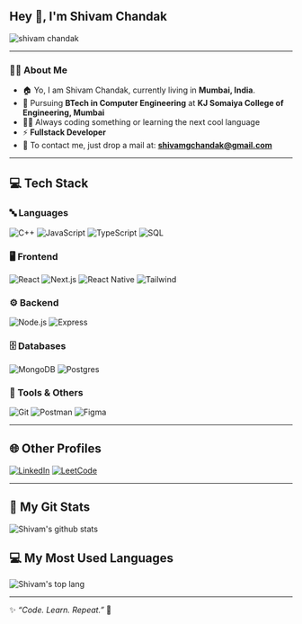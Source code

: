 ## Hey 👋, I'm Shivam Chandak
<img src="https://komarev.com/ghpvc/?username=shivamgchandak&label=🕵️&color=blue" alt="shivam chandak" />

---

### 👨‍💻 About Me
- 🏠 Yo, I am Shivam Chandak, currently living in **Mumbai, India**.
- 📝 Pursuing **BTech in Computer Engineering** at **KJ Somaiya College of Engineering, Mumbai**  
- 👨‍💻 Always coding something or learning the next cool language  
- ⚡ **Fullstack Developer**  
- 🤝 To contact me, just drop a mail at: **[shivamgchandak@gmail.com](mailto:shivamgchandak@gmail.com)**  

---

## 💻 Tech Stack

### 🔤 Languages
![C++](https://skillicons.dev/icons?i=cpp) 
![JavaScript](https://skillicons.dev/icons?i=javascript) 
![TypeScript](https://skillicons.dev/icons?i=typescript) 
![SQL](https://skillicons.dev/icons?i=mysql)

### 🖥️ Frontend
![React](https://skillicons.dev/icons?i=react) 
![Next.js](https://skillicons.dev/icons?i=nextjs) 
![React Native](https://skillicons.dev/icons?i=react) 
![Tailwind](https://skillicons.dev/icons?i=tailwind)

### ⚙️ Backend
![Node.js](https://skillicons.dev/icons?i=nodejs) 
![Express](https://skillicons.dev/icons?i=express)

### 🗄️ Databases
![MongoDB](https://skillicons.dev/icons?i=mongodb) 
![Postgres](https://skillicons.dev/icons?i=postgres)

### 🔧 Tools & Others
![Git](https://skillicons.dev/icons?i=git) 
![Postman](https://skillicons.dev/icons?i=postman) 
![Figma](https://skillicons.dev/icons?i=figma)

---

## 🌐 Other Profiles
[![LinkedIn](https://img.shields.io/badge/LinkedIn-blue?logo=linkedin&logoColor=white)](https://linkedin.com/in/shivamgchandak)
[![LeetCode](https://img.shields.io/badge/LeetCode-orange?logo=leetcode&logoColor=white)](https://leetcode.com/shivamgchandak)

---

## 🚀 My Git Stats
![Shivam's github stats](https://github-readme-stats.vercel.app/api?username=shivamgchandak&show_icons=true&theme=radical)

## 💻 My Most Used Languages
![Shivam's top lang](https://github-readme-stats.vercel.app/api/top-langs/?username=shivamgchandak&layout=compact)

---

✨ *“Code. Learn. Repeat.”* 🚀
